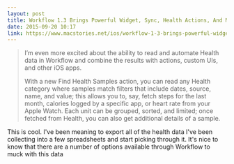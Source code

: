 ```yaml
---
layout: post
title: Workflow 1.3 Brings Powerful Widget, Sync, Health Actions, And More
date: 2015-09-20 10:17
link: https://www.macstories.net/ios/workflow-1-3-brings-powerful-widget-sync-health-actions-and-more/
---
```


> I’m even more excited about the ability to read and automate Health data in Workflow and combine the results with actions, custom UIs, and other iOS apps.
> 
> With a new Find Health Samples action, you can read any Health category where samples match filters that include dates, source, name, and value; this allows you to, say, fetch steps for the last month, calories logged by a specific app, or heart rate from your Apple Watch. Each unit can be grouped, sorted, and limited; once fetched from Health, you can also get additional details of a sample.

This is cool. I've been meaning to export all of the health data I've been collecting into a few spreadsheets and start picking through it. It's nice to know that there are a number of options available through Workflow to muck with this data